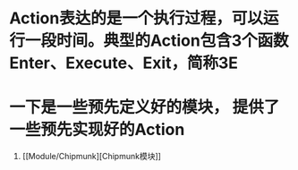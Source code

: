 # Action表达的是一个执行过程，可以运行一段时间。典型的Action包含3个函数Enter、Execute、Exit，简称3E

# 一下是一些预先定义好的模块， 提供了一些预先实现好的Action
1. [[Module/Chipmunk][Chipmunk模块]]